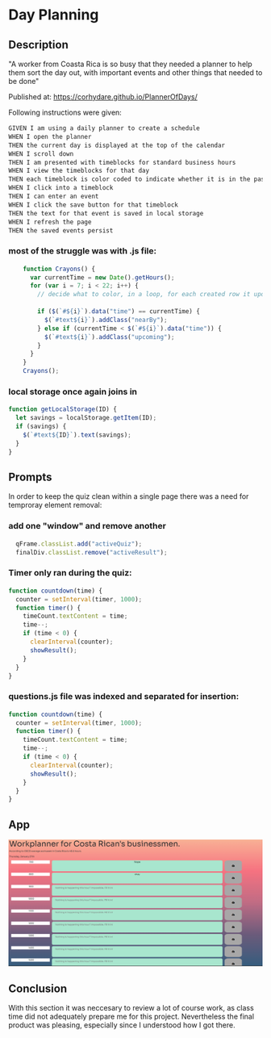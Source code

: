 # Day Planning

## Description

"A worker from Coasta Rica is so busy that they needed a planner to help them sort the day out, with important events and other things that needed to be done"

Published at: https://corhydare.github.io/PlannerOfDays/

Following instructions were given:

```md
GIVEN I am using a daily planner to create a schedule
WHEN I open the planner
THEN the current day is displayed at the top of the calendar
WHEN I scroll down
THEN I am presented with timeblocks for standard business hours
WHEN I view the timeblocks for that day
THEN each timeblock is color coded to indicate whether it is in the past, present, or future
WHEN I click into a timeblock
THEN I can enter an event
WHEN I click the save button for that timeblock
THEN the text for that event is saved in local storage
WHEN I refresh the page
THEN the saved events persist
```

### most of the struggle was with .js file:

```javascript
    function Crayons() {
      var currentTime = new Date().getHours();
      for (var i = 7; i < 22; i++) {
        // decide what to color, in a loop, for each created row it updates the time and color.

        if ($(`#${i}`).data("time") == currentTime) {
          $(`#text${i}`).addClass("nearBy");
        } else if (currentTime < $(`#${i}`).data("time")) {
          $(`#text${i}`).addClass("upcoming");
        }
      }
    }
    Crayons();
```

### local storage once again joins in

```javascript
function getLocalStorage(ID) {
  let savings = localStorage.getItem(ID);
  if (savings) {
    $(`#text${ID}`).text(savings);
  }
}
```

## Prompts

In order to keep the quiz clean within a single page there was a need for temproray element removal:

### add one "window" and remove another

```javascript
  qFrame.classList.add("activeQuiz");
  finalDiv.classList.remove("activeResult");
```

### Timer only ran during the quiz:

```javascript
function countdown(time) {
  counter = setInterval(timer, 1000);
  function timer() {
    timeCount.textContent = time;
    time--;
    if (time < 0) {
      clearInterval(counter);
      showResult();
    }
  }
}
```

### questions.js file was indexed and separated for insertion:

```javascript
function countdown(time) {
  counter = setInterval(timer, 1000);
  function timer() {
    timeCount.textContent = time;
    time--;
    if (time < 0) {
      clearInterval(counter);
      showResult();
    }
  }
}
```
## App

![Quiz is progress](screen.png)

## Conclusion

With this section it was neccesary to review a lot of course work, as class time did not adequately prepare me for this project.
Nevertheless the final product was pleasing, especially since I understood how I got there.
